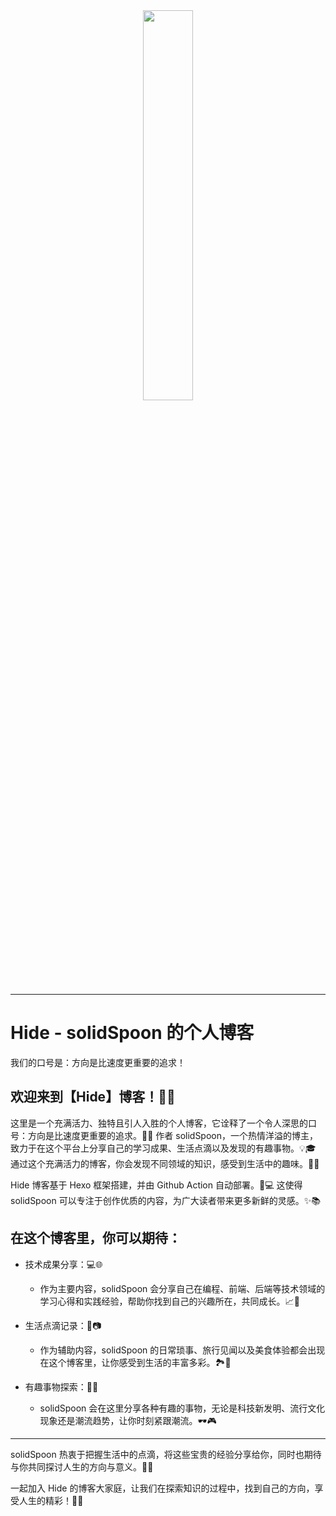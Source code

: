 

<div align="center">
<a href="https://solidspoon.xyz" target="_blank">
<img src="https://user-images.githubusercontent.com/39454841/226182043-6a95ec8a-82fe-44ae-a857-7a881b6c565b.png" width="40%" />
</a>
</div>

---

# Hide - solidSpoon 的个人博客

我们的口号是：方向是比速度更重要的追求！

## 欢迎来到【Hide】博客！🎉🌟

这里是一个充满活力、独特且引人入胜的个人博客，它诠释了一个令人深思的口号：方向是比速度更重要的追求。🚀🌈 作者 solidSpoon，一个热情洋溢的博主，致力于在这个平台上分享自己的学习成果、生活点滴以及发现的有趣事物。💡🎓 通过这个充满活力的博客，你会发现不同领域的知识，感受到生活中的趣味。🌟😄

Hide 博客基于 Hexo 框架搭建，并由 Github Action 自动部署。🔧💻 这使得 solidSpoon 可以专注于创作优质的内容，为广大读者带来更多新鲜的灵感。✨📚

## 在这个博客里，你可以期待：

- 技术成果分享：💻🌐
  - 作为主要内容，solidSpoon 会分享自己在编程、前端、后端等技术领域的学习心得和实践经验，帮助你找到自己的兴趣所在，共同成长。📈🤝

- 生活点滴记录：🌱📷
  - 作为辅助内容，solidSpoon 的日常琐事、旅行见闻以及美食体验都会出现在这个博客里，让你感受到生活的丰富多彩。🏞️🍱

- 有趣事物探索：🚀🎨 
  - solidSpoon 会在这里分享各种有趣的事物，无论是科技新发明、流行文化现象还是潮流趋势，让你时刻紧跟潮流。🕶️🎮

---

solidSpoon 热衷于把握生活中的点滴，将这些宝贵的经验分享给你，同时也期待与你共同探讨人生的方向与意义。💭💞

一起加入 Hide 的博客大家庭，让我们在探索知识的过程中，找到自己的方向，享受人生的精彩！🌟🥳
